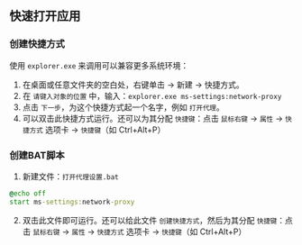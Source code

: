 ## 快速打开应用

### 创建快捷方式

使用 `explorer.exe` 来调用可以兼容更多系统环境：

1. 在桌面或任意文件夹的空白处，右键单击 -> 新建 -> 快捷方式。
2. 在 `请键入对象的位置` 中，输入：`explorer.exe ms-settings:network-proxy`
3. 点击 `下一步`，为这个快捷方式起一个名字，例如 `打开代理`。
4. 可以双击此快捷方式运行。还可以为其分配 `快捷键`：点击 `鼠标右键` -> `属性` -> `快捷方式` 选项卡 -> `快捷键`（如 Ctrl+Alt+P）

### 创建BAT脚本

1. 新建文件：`打开代理设置.bat`

```bat
@echo off
start ms-settings:network-proxy
```

2. 双击此文件即可运行。还可以给此文件 `创建快捷方式`，然后为其分配 `快捷键`：点击 `鼠标右键` -> `属性` -> `快捷方式` 选项卡 -> `快捷键`（如 Ctrl+Alt+P）
